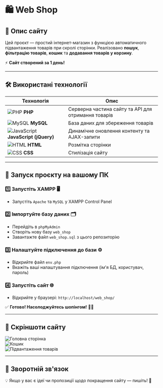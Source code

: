 # 🛍️ Web Shop  

## 📌 Опис сайту  
Цей проєкт — простий інтернет-магазин з функцією автоматичного підвантаження товарів при скролі сторінки. Реалізовано **пошук**, **фільтрацію товарів**, **кошик** та **додавання товарів у корзину**.  

⚡ **Сайт створений за 1 день!**  

---

## 🛠️ Використані технології  

| Технологія       | Опис  |
|------------------|------------------------------------------------------|
| ![PHP](https://img.icons8.com/color/30/php.png) **PHP** | Серверна частина сайту та API для отримання товарів |
| ![MySQL](https://img.icons8.com/color/30/mysql.png) **MySQL** | База даних для збереження товарів|
| ![JavaScript](https://img.icons8.com/color/30/javascript.png) **JavaScript (jQuery)** | Динамічне оновлення контенту та AJAX-запити |
| ![HTML](https://img.icons8.com/color/30/html-5.png) **HTML** | Розмітка сторінки |
| ![CSS](https://img.icons8.com/color/30/css3.png) **CSS** | Стилізація сайту |

---

## 🚀 Запуск проєкту на вашому ПК  

### 1️⃣ Запустіть XAMPP 🖥️  
   - Запустіть `Apache` та `MySQL` у XAMPP Control Panel  

### 2️⃣ Імпортуйте базу даних 🗂️  
   - Перейдіть в `phpMyAdmin`  
   - Створіть нову базу `web_shop`  
   - Завантажте файл `web_shop.sql` з цього репозиторію  

### 3️⃣ Налаштуйте підключення до бази ⚙️  
   - Відкрийте файл `env.php`  
   - Вкажіть ваші налаштування підключення (ім'я БД, користувач, пароль)  

### 4️⃣ Запустіть сайт 🌐  
   - Відкрийте у браузері: `http://localhost/web_shop/`  

✅ **Готово! Насолоджуйтесь шопінгом!** 🛒🎉  

---

## 📸 Скріншоти сайту  

![Головна сторінка](https://via.placeholder.com/800x400?text=Головна+сторінка)  
![Кошик](https://via.placeholder.com/800x400?text=Кошик)  
![Підвантаження товарів](https://via.placeholder.com/800x400?text=Підвантаження+товарів)  

---

## 📩 Зворотній зв'язок  
💡 Якщо у вас є ідеї чи пропозиції щодо покращення сайту — пишіть! 🚀

